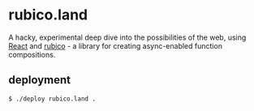 # rubico.land
A hacky, experimental deep dive into the possibilities of the web, using [React](https://reactjs.org/) and [rubico](https://rubico.land/) - a library for creating async-enabled function compositions.

## deployment
```sh
$ ./deploy rubico.land .
```
